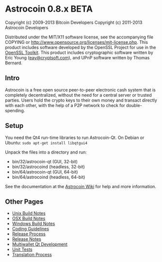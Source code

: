 Astrocoin 0.8.x BETA
====================

Copyright (c) 2009-2013 Bitcoin Developers
Copyright (c) 2011-2013 Astrocoin Developers

Distributed under the MIT/X11 software license, see the accompanying
file COPYING or http://www.opensource.org/licenses/mit-license.php.
This product includes software developed by the OpenSSL Project for use in the [OpenSSL Toolkit](http://www.openssl.org/). This product includes
cryptographic software written by Eric Young ([eay@cryptsoft.com](mailto:eay@cryptsoft.com)), and UPnP software written by Thomas Bernard.


Intro
---------------------
Astrocoin is a free open source peer-to-peer electronic cash system that is
completely decentralized, without the need for a central server or trusted
parties.  Users hold the crypto keys to their own money and transact directly
with each other, with the help of a P2P network to check for double-spending.


Setup
---------------------
You need the Qt4 run-time libraries to run Astrocoin-Qt. On Debian or Ubuntu:
	`sudo apt-get install libqtgui4`

Unpack the files into a directory and run:

- bin/32/astrocoin-qt (GUI, 32-bit)
- bin/32/astrocoind (headless, 32-bit)
- bin/64/astrocoin-qt (GUI, 64-bit)
- bin/64/astrocoind (headless, 64-bit)

See the documentation at the [Astrocoin Wiki](http://astrocoin.info)
for help and more information.


Other Pages
---------------------
- [Unix Build Notes](build-unix.md)
- [OSX Build Notes](build-osx.md)
- [Windows Build Notes](build-msw.md)
- [Coding Guidelines](coding.md)
- [Release Process](release-process.md)
- [Release Notes](release-notes.md)
- [Multiwallet Qt Development](multiwallet-qt.md)
- [Unit Tests](unit-tests.md)
- [Translation Process](translation_process.md)
